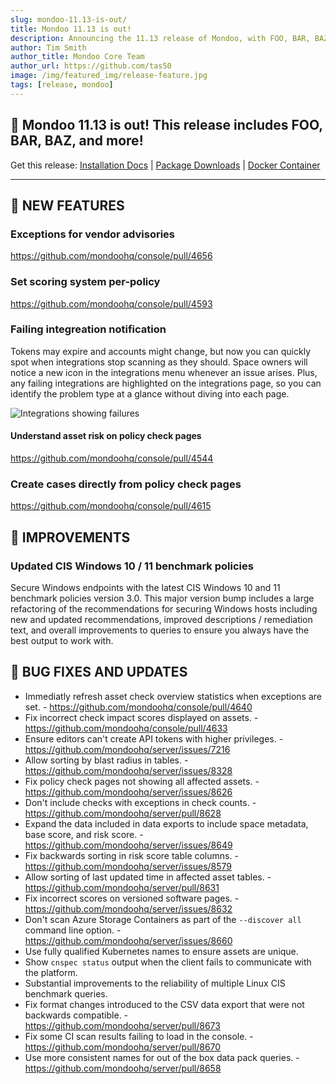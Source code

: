 ```yaml
---
slug: mondoo-11.13-is-out/
title: Mondoo 11.13 is out!
description: Announcing the 11.13 release of Mondoo, with FOO, BAR, BAZ, and more!
author: Tim Smith
author_title: Mondoo Core Team
author_url: https://github.com/tas50
image: /img/featured_img/release-feature.jpg
tags: [release, mondoo]
---
```


## 🥳 Mondoo 11.13 is out! This release includes FOO, BAR, BAZ, and more!

Get this release: [Installation Docs](https://mondoo.com/docs/cnspec/) | [Package Downloads](https://releases.mondoo.com/cnspec/) | [Docker Container](https://hub.docker.com/r/mondoo/cnspec)

---

## 🎉 NEW FEATURES

### Exceptions for vendor advisories

https://github.com/mondoohq/console/pull/4656

### Set scoring system per-policy

https://github.com/mondoohq/console/pull/4593

### Failing integreation notification

Tokens may expire and accounts might change, but now you can quickly spot when integrations stop scanning as they should. Space owners will notice a new icon in the integrations menu whenever an issue arises. Plus, any failing integrations are highlighted on the integrations page, so you can identify the problem type at a glance without diving into each page.

![Integrations showing failures](/img/releases/2024-07-16-mondoo-11.13-is-out/integrations.png)

#### Understand asset risk on policy check pages

https://github.com/mondoohq/console/pull/4544

### Create cases directly from policy check pages

https://github.com/mondoohq/console/pull/4615

## 🧹 IMPROVEMENTS

### Updated CIS Windows 10 / 11 benchmark policies

Secure Windows endpoints with the latest CIS Windows 10 and 11 benchmark policies version 3.0. This major version bump includes a large refactoring of the recommendations for securing Windows hosts including new and updated recommendations, improved descriptions / remediation text, and overall improvements to queries to ensure you always have the best output to work with.

## 🐛 BUG FIXES AND UPDATES

- Immediatly refresh asset check overview statistics when exceptions are set. - https://github.com/mondoohq/console/pull/4640
- Fix incorrect check impact scores displayed on assets. - https://github.com/mondoohq/console/pull/4633
- Ensure editors can't create API tokens with higher privileges. - https://github.com/mondoohq/server/issues/7216
- Allow sorting by blast radius in tables. - https://github.com/mondoohq/server/issues/8328
- Fix policy check pages not showing all affected assets. - https://github.com/mondoohq/server/issues/8626
- Don't include checks with exceptions in check counts. - https://github.com/mondoohq/server/pull/8628
- Expand the data included in data exports to include space metadata, base score, and risk score. - https://github.com/mondoohq/server/issues/8649
- Fix backwards sorting in risk score table columns. - https://github.com/mondoohq/server/issues/8579
- Allow sorting of last updated time in affected asset tables. - https://github.com/mondoohq/server/pull/8631
- Fix incorrect scores on versioned software pages. - https://github.com/mondoohq/server/issues/8632
- Don't scan Azure Storage Containers as part of the `--discover all` command line option. - https://github.com/mondoohq/server/issues/8660
- Use fully qualified Kubernetes names to ensure assets are unique.
- Show `cnspec status` output when the client fails to communicate with the platform.
- Substantial improvements to the reliability of multiple Linux CIS benchmark queries.
- Fix format changes introduced to the CSV data export that were not backwards compatible. - https://github.com/mondoohq/server/pull/8673
- Fix some CI scan results failing to load in the console. - https://github.com/mondoohq/server/pull/8670
- Use more consistent names for out of the box data pack queries. - https://github.com/mondoohq/server/pull/8658
